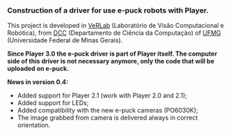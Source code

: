 ### Construction of a driver for use e-puck robots with Player. ###

This project is developed in [VeRLab](http://www.verlab.dcc.ufmg.br) (Laboratório de Visão Computacional e Robótica), from [DCC](http://www.dcc.ufmg.br) (Departamento de Ciência da Computação) of [UFMG](http://www.ufmg.br) (Universidade Federal de Minas Gerais).

**Since Player 3.0 the e-puck driver is part of Player itself. The computer side of this driver is not necessary anymore, only the code that will be uploaded on e-puck.**

**News in version 0.4:**
  * Added support for Player 2.1 (work with Player 2.0 and 2.1);
  * Added support for LEDs;
  * Added compatibility with the new e-puck cameras (PO6030K);
  * The image grabbed from camera is delivered always in correct orientation.
